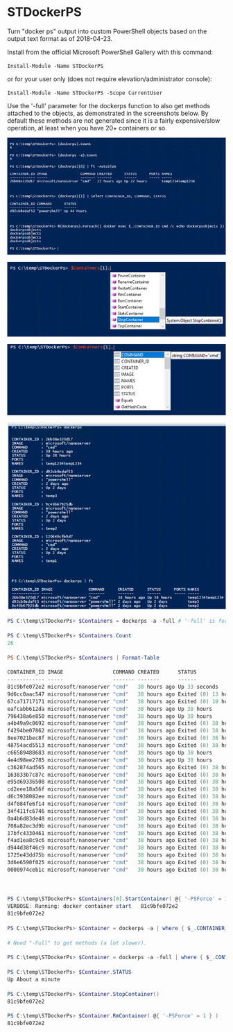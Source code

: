 # STDockerPS

Turn "docker ps" output into custom PowerShell objects based on the output text format
as of 2018-04-23.

Install from the official Microsoft PowerShell Gallery with this command:

`Install-Module -Name STDockerPS`

or for your user only (does not require elevation/administrator console):

`Install-Module -Name STDockerPS -Scope CurrentUser`

Use the '-full' parameter for the dockerps function to also get methods attached to the objects, as demonstrated in the screenshots below. By default these methods are not generated since it is a fairly expensive/slow operation, at least when you have 20+ containers or so.

![alt tag](/img/stdockerps2.0.7.png)

![alt tag](/img/stdockerps-psobject-methods.png)

![alt tag](/img/stdockerps-psobject-properties.png)

![alt tag](/img/stdockerps_pic2.png)

```powershell
PS C:\temp\STDockerPs> $Containers = dockerps -a -full # '-full' is for dockerps, not docker ps

PS C:\temp\STDockerPs> $Containers.Count
26

PS C:\temp\STDockerPs> $Containers | Format-Table

CONTAINER_ID IMAGE                COMMAND CREATED      STATUS                  PORTS NAMES 
------------ -----                ------- -------      ------                  ----- ----- 
81c9bfe072e2 microsoft/nanoserver "cmd"   38 hours ago Up 33 seconds                 temp40
9d6cc0aac547 microsoft/nanoserver "cmd"   38 hours ago Exited (0) 13 hours ago       temp39
67ca71717171 microsoft/nanoserver "cmd"   38 hours ago Exited (0) 10 hours ago       temp38
eafcabb612da microsoft/nanoserver "cmd"   38 hours ago Up 38 hours                   temp37
796438a6e850 microsoft/nanoserver "cmd"   38 hours ago Up 38 hours                   temp36
a4b49a9c0692 microsoft/nanoserver "cmd"   38 hours ago Exited (0) 38 hours ago       temp35
f4294be07862 microsoft/nanoserver "cmd"   38 hours ago Exited (0) 38 hours ago       temp34
8ee7021bec8f microsoft/nanoserver "cmd"   38 hours ago Exited (0) 38 hours ago       temp33
48754acd5513 microsoft/nanoserver "cmd"   38 hours ago Exited (0) 38 hours ago       temp32
c66589488683 microsoft/nanoserver "cmd"   38 hours ago Up 38 hours                   temp31
4e4d98ee2785 microsoft/nanoserver "cmd"   38 hours ago Up 38 hours                   temp30
c362874ad565 microsoft/nanoserver "cmd"   38 hours ago Exited (0) 38 hours ago       temp14
163833b7c87c microsoft/nanoserver "cmd"   38 hours ago Exited (0) 38 hours ago       temp13
e95d69336508 microsoft/nanoserver "cmd"   38 hours ago Exited (0) 38 hours ago       temp12
cd2eee18a56f microsoft/nanoserver "cmd"   38 hours ago Exited (0) 38 hours ago       temp11
d6c3938082ee microsoft/nanoserver "cmd"   38 hours ago Exited (0) 38 hours ago       temp25
d4f084fe6f14 microsoft/nanoserver "cmd"   38 hours ago Exited (0) 38 hours ago       temp24
34f411fc6746 microsoft/nanoserver "cmd"   38 hours ago Exited (0) 38 hours ago       temp23
0a4b6d83de48 microsoft/nanoserver "cmd"   38 hours ago Exited (0) 38 hours ago       temp22
708a82ec3d9b microsoft/nanoserver "cmd"   38 hours ago Exited (0) 38 hours ago       temp21
17bfc4330461 microsoft/nanoserver "cmd"   38 hours ago Exited (0) 38 hours ago       temp20
f4ad1ea8c9c6 microsoft/nanoserver "cmd"   38 hours ago Exited (0) 38 hours ago       temp19
d944d38f46c9 microsoft/nanoserver "cmd"   38 hours ago Exited (0) 38 hours ago       temp18
1725e43dd75b microsoft/nanoserver "cmd"   38 hours ago Exited (0) 38 hours ago       temp17
3d6e6590f025 microsoft/nanoserver "cmd"   38 hours ago Exited (0) 38 hours ago       temp16
0000974ceb1c microsoft/nanoserver "cmd"   38 hours ago Exited (0) 38 hours ago       temp15



PS C:\temp\STDockerPs> $Containers[0].StartContainer( @{ '-PSForce' = 1; '-Verbose' = 1 } )
VERBOSE: Running: docker container start   81c9bfe072e2
81c9bfe072e2

PS C:\temp\STDockerPs> $Container = dockerps -a | where { $_.CONTAINER_ID -eq $Containers[0].CONTAINER_ID }

# Need "-Full" to get methods (a lot slower).

PS C:\temp\STDockerPs> $Container = dockerps -a -full | where { $_.CONTAINER_ID -eq $Containers[0].CONTAINER_ID }

PS C:\temp\STDockerPs> $Container.STATUS
Up About a minute

PS C:\temp\STDockerPs> $Container.StopContainer()
81c9bfe072e2

PS C:\temp\STDockerPs> $Container.RmContainer( @{ '-PSForce' = 1 } )
81c9bfe072e2

```
